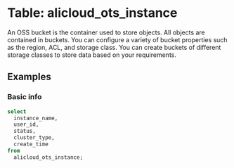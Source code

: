 # Table: alicloud_ots_instance

An OSS bucket is the container used to store objects. All objects are contained in buckets. You can configure a variety of bucket properties such as the region, ACL, and storage class. You can create buckets of different storage classes to store data based on your requirements.

## Examples

### Basic info

```sql
select
  instance_name,
  user_id,
  status,
  cluster_type,
  create_time
from
  alicloud_ots_instance;
```

